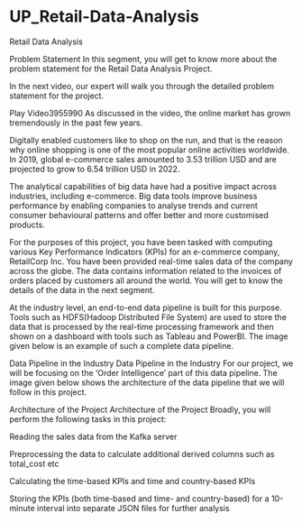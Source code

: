 # UP_Retail-Data-Analysis
Retail Data Analysis


Problem Statement
In this segment, you will get to know more about the problem statement for the Retail Data Analysis Project.

 

In the next video, our expert will walk you through the detailed problem statement for the project.

Play Video3955990
As discussed in the video, the online market has grown tremendously in the past few years.

Digitally enabled customers like to shop on the run, and that is the reason why online shopping is one of the most popular online activities worldwide. In 2019, global e-commerce sales amounted to 3.53 trillion USD and are projected to grow to 6.54 trillion USD in 2022.

 

The analytical capabilities of big data have had a positive impact across industries, including e-commerce. Big data tools improve business performance by enabling companies to analyse trends and current consumer behavioural patterns and offer better and more customised products.

 

For the purposes of this project, you have been tasked with computing various Key Performance Indicators (KPIs) for an e-commerce company, RetailCorp Inc. You have been provided real-time sales data of the company across the globe. The data contains information related to the invoices of orders placed by customers all around the world. You will get to know the details of the data in the next segment.

 

At the industry level, an end-to-end data pipeline is built for this purpose. Tools such as HDFS(Hadoop Distributed File System) are used to store the data that is processed by the real-time processing framework and then shown on a dashboard with tools such as Tableau and PowerBI. The image given below is an example of such a complete data pipeline.

Data Pipeline in the Industry
Data Pipeline in the Industry
For our project, we will be focusing on the ‘Order Intelligence’ part of this data pipeline. The image given below shows the architecture of the data pipeline that we will follow in this project.

Architecture of the Project
Architecture of the Project
Broadly, you will perform the following tasks in this project:

Reading the sales data from the Kafka server

Preprocessing the data to calculate additional derived columns such as total_cost etc

Calculating the time-based KPIs and time and country-based KPIs

Storing the KPIs (both time-based and time- and country-based) for a 10-minute interval into separate JSON files for further analysis
